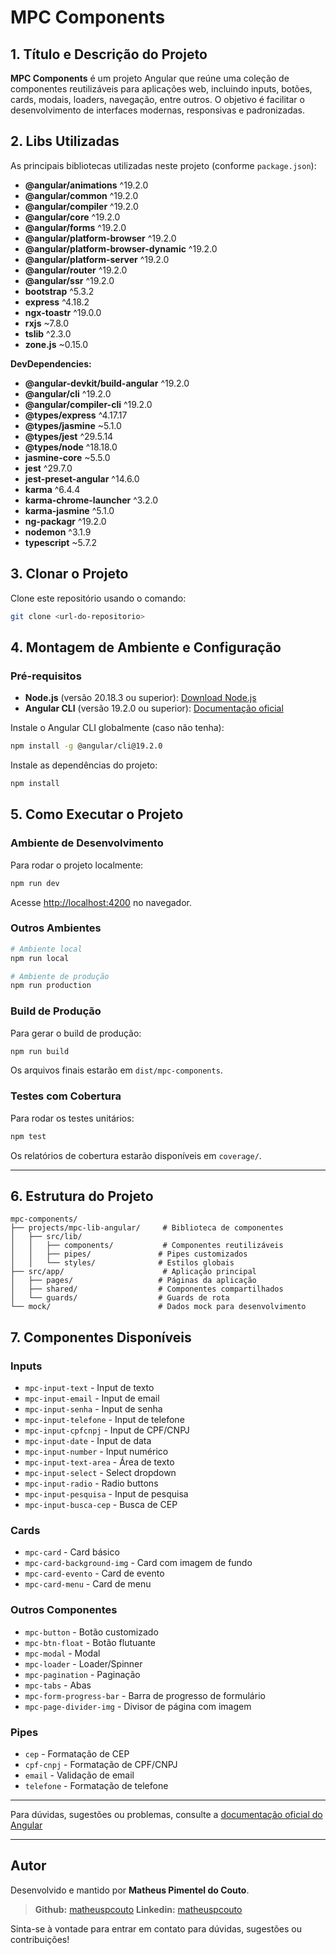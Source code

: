 # MPC Components

## 1. Título e Descrição do Projeto

**MPC Components** é um projeto Angular que reúne uma coleção de componentes reutilizáveis para aplicações web, incluindo inputs, botões, cards, modais, loaders, navegação, entre outros. O objetivo é facilitar o desenvolvimento de interfaces modernas, responsivas e padronizadas.

## 2. Libs Utilizadas

As principais bibliotecas utilizadas neste projeto (conforme `package.json`):

- **@angular/animations** ^19.2.0
- **@angular/common** ^19.2.0
- **@angular/compiler** ^19.2.0
- **@angular/core** ^19.2.0
- **@angular/forms** ^19.2.0
- **@angular/platform-browser** ^19.2.0
- **@angular/platform-browser-dynamic** ^19.2.0
- **@angular/platform-server** ^19.2.0
- **@angular/router** ^19.2.0
- **@angular/ssr** ^19.2.0
- **bootstrap** ^5.3.2
- **express** ^4.18.2
- **ngx-toastr** ^19.0.0
- **rxjs** ~7.8.0
- **tslib** ^2.3.0
- **zone.js** ~0.15.0

**DevDependencies:**
- **@angular-devkit/build-angular** ^19.2.0
- **@angular/cli** ^19.2.0
- **@angular/compiler-cli** ^19.2.0
- **@types/express** ^4.17.17
- **@types/jasmine** ~5.1.0
- **@types/jest** ^29.5.14
- **@types/node** ^18.18.0
- **jasmine-core** ~5.5.0
- **jest** ^29.7.0
- **jest-preset-angular** ^14.6.0
- **karma** ^6.4.4
- **karma-chrome-launcher** ^3.2.0
- **karma-jasmine** ^5.1.0
- **ng-packagr** ^19.2.0
- **nodemon** ^3.1.9
- **typescript** ~5.7.2

## 3. Clonar o Projeto

Clone este repositório usando o comando:

```bash
git clone <url-do-repositorio>
```

## 4. Montagem de Ambiente e Configuração

### Pré-requisitos
- **Node.js** (versão 20.18.3 ou superior): [Download Node.js](https://nodejs.org/)
- **Angular CLI** (versão 19.2.0 ou superior): [Documentação oficial](https://angular.dev/tools/cli)

Instale o Angular CLI globalmente (caso não tenha):
```bash
npm install -g @angular/cli@19.2.0
```

Instale as dependências do projeto:
```bash
npm install
```

## 5. Como Executar o Projeto

### Ambiente de Desenvolvimento
Para rodar o projeto localmente:
```bash
npm run dev
```
Acesse [http://localhost:4200](http://localhost:4200) no navegador.

### Outros Ambientes
```bash
# Ambiente local
npm run local

# Ambiente de produção
npm run production
```

### Build de Produção
Para gerar o build de produção:
```bash
npm run build
```
Os arquivos finais estarão em `dist/mpc-components`.

### Testes com Cobertura
Para rodar os testes unitários:
```bash
npm test
```
Os relatórios de cobertura estarão disponíveis em `coverage/`.

---

## 6. Estrutura do Projeto

```
mpc-components/
├── projects/mpc-lib-angular/     # Biblioteca de componentes
│   ├── src/lib/
│   │   ├── components/           # Componentes reutilizáveis
│   │   ├── pipes/               # Pipes customizados
│   │   └── styles/              # Estilos globais
├── src/app/                      # Aplicação principal
│   ├── pages/                   # Páginas da aplicação
│   ├── shared/                  # Componentes compartilhados
│   └── guards/                  # Guards de rota
└── mock/                        # Dados mock para desenvolvimento
```

## 7. Componentes Disponíveis

### Inputs
- `mpc-input-text` - Input de texto
- `mpc-input-email` - Input de email
- `mpc-input-senha` - Input de senha
- `mpc-input-telefone` - Input de telefone
- `mpc-input-cpfcnpj` - Input de CPF/CNPJ
- `mpc-input-date` - Input de data
- `mpc-input-number` - Input numérico
- `mpc-input-text-area` - Área de texto
- `mpc-input-select` - Select dropdown
- `mpc-input-radio` - Radio buttons
- `mpc-input-pesquisa` - Input de pesquisa
- `mpc-input-busca-cep` - Busca de CEP

### Cards
- `mpc-card` - Card básico
- `mpc-card-background-img` - Card com imagem de fundo
- `mpc-card-evento` - Card de evento
- `mpc-card-menu` - Card de menu

### Outros Componentes
- `mpc-button` - Botão customizado
- `mpc-btn-float` - Botão flutuante
- `mpc-modal` - Modal
- `mpc-loader` - Loader/Spinner
- `mpc-pagination` - Paginação
- `mpc-tabs` - Abas
- `mpc-form-progress-bar` - Barra de progresso de formulário
- `mpc-page-divider-img` - Divisor de página com imagem

### Pipes
- `cep` - Formatação de CEP
- `cpf-cnpj` - Formatação de CPF/CNPJ
- `email` - Validação de email
- `telefone` - Formatação de telefone

---

Para dúvidas, sugestões ou problemas, consulte a [documentação oficial do Angular](https://angular.dev/)

---

## Autor

Desenvolvido e mantido por **Matheus Pimentel do Couto**.

> **Github:** [matheuspcouto](https://github.com/matheuspcouto)
> **Linkedin:** [matheuspcouto](https://www.linkedin.com/in/matheuspcouto/)

Sinta-se à vontade para entrar em contato para dúvidas, sugestões ou contribuições!
